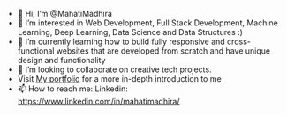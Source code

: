 - 👋 Hi, I’m @MahatiMadhira
- 👀 I’m interested in Web Development, Full Stack Development, Machine Learning, Deep Learning, Data Science and Data Structures :)
- 🌱 I’m currently learning how to build fully responsive and cross-functional websites that are developed from scratch and have unique design and functionality 
- 💞️ I’m looking to collaborate on creative tech projects.
- Visit [My portfolio](https://mahatimadhira.github.io/Mahati-Portfolio/) for a more in-depth introduction to me 
- 📫 How to reach me: Linkedin: https://www.linkedin.com/in/mahatimadhira/

<!---
MahatiMadhira/MahatiMadhira is a ✨ special ✨ repository because its `README.md` (this file) appears on your GitHub profile.
You can click the Preview link to take a look at your changes.
--->
